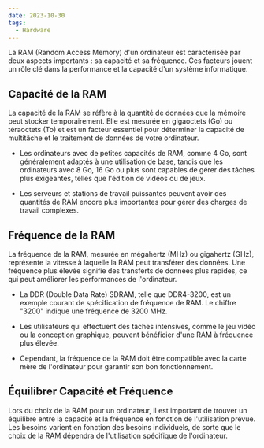 ```yaml
---
date: 2023-10-30
tags:
  - Hardware
---
```


La RAM (Random Access Memory) d'un ordinateur est caractérisée par deux aspects importants : sa capacité et sa fréquence. Ces facteurs jouent un rôle clé dans la performance et la capacité d'un système informatique.

## Capacité de la RAM

La capacité de la RAM se réfère à la quantité de données que la mémoire peut stocker temporairement. Elle est mesurée en gigaoctets (Go) ou téraoctets (To) et est un facteur essentiel pour déterminer la capacité de multitâche et le traitement de données de votre ordinateur.

- Les ordinateurs avec de petites capacités de RAM, comme 4 Go, sont généralement adaptés à une utilisation de base, tandis que les ordinateurs avec 8 Go, 16 Go ou plus sont capables de gérer des tâches plus exigeantes, telles que l'édition de vidéos ou de jeux.

- Les serveurs et stations de travail puissantes peuvent avoir des quantités de RAM encore plus importantes pour gérer des charges de travail complexes.

## Fréquence de la RAM

La fréquence de la RAM, mesurée en mégahertz (MHz) ou gigahertz (GHz), représente la vitesse à laquelle la RAM peut transférer des données. Une fréquence plus élevée signifie des transferts de données plus rapides, ce qui peut améliorer les performances de l'ordinateur.

- La DDR (Double Data Rate) SDRAM, telle que DDR4-3200, est un exemple courant de spécification de fréquence de RAM. Le chiffre "3200" indique une fréquence de 3200 MHz.

- Les utilisateurs qui effectuent des tâches intensives, comme le jeu vidéo ou la conception graphique, peuvent bénéficier d'une RAM à fréquence plus élevée.

- Cependant, la fréquence de la RAM doit être compatible avec la carte mère de l'ordinateur pour garantir son bon fonctionnement.

## Équilibrer Capacité et Fréquence

Lors du choix de la RAM pour un ordinateur, il est important de trouver un équilibre entre la capacité et la fréquence en fonction de l'utilisation prévue. Les besoins varient en fonction des besoins individuels, de sorte que le choix de la RAM dépendra de l'utilisation spécifique de l'ordinateur.


